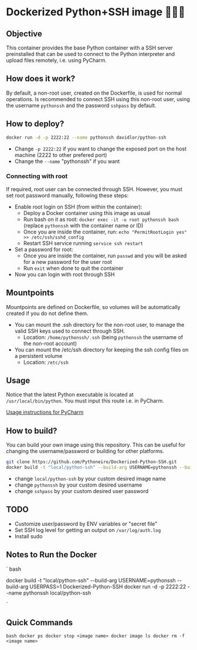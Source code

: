 # Dockerized Python+SSH image 🐍🔐🐳

## Objective

This container provides the base Python container with a SSH server preinstalled that can be used
to connect to the Python interpreter and upload files remotely, i.e. using PyCharm.

## How does it work?

By default, a non-root user, created on the Dockerfile, is used for normal operations.
Is recommended to connect SSH using this non-root user, using the username `pythonssh` and the password `sshpass` by default.

## How to deploy?

```bash
docker run -d -p 2222:22 --name pythonssh davidlor/python-ssh
```

- Change `-p 2222:22` if you want to change the exposed port on the host machine (2222 to other prefered port)
- Change the `--name` "pythonssh" if you want

### Connecting with root

If required, root user can be connected through SSH. However, you must set root password manually, following these steps:

- Enable root login on SSH (from within the container):
    - Deploy a Docker container using this image as usual
    - Run bash on it as root: `docker exec -it -u root pythonssh bash` (replace `pythonssh` with the container name or ID)
    - Once you are inside the container, run: `echo "PermitRootLogin yes" >> /etc/ssh/sshd_config`
    - Restart SSH service running `service ssh restart`
- Set a password for root:
    - Once you are inside the container, run `passwd` and you will be asked for a new password for the user root
    - Run `exit` when done to quit the container
- Now you can login with root through SSH

## Mountpoints

Mountpoints are defined on Dockerfile, so volumes will be automatically created if you do not define them.

- You can mount the .ssh directory for the non-root user, to manage the valid SSH keys used to connect through SSH.
    - Location: `/home/pythonssh/.ssh` (being `pythonssh` the username of the non-root account)
- You can mount the /etc/ssh directory for keeping the ssh config files on a persistent volume
    - Location: `/etc/ssh`

## Usage

Notice that the latest Python executable is located at `/usr/local/bin/python`. You must input this route i.e. in PyCharm.

[Usage instructions for PyCharm](https://www.jetbrains.com/help/pycharm/configuring-remote-interpreters-via-ssh.html)

## How to build?

You can build your own image using this repository. This can be useful for changing the username/password or building for other platforms.

```bash
git clone https://github.com/Pythoneiro/Dockerized-Python-SSH.git
docker build -t "local/python-ssh" --build-arg USERNAME=pythonssh --build-arg USERPASS=sshpass Dockerized-Python-SSH
```

- change `local/python-ssh` by your custom desired image name
- change `pythonssh` by your custom desired username
- change `sshpass` by your custom desired user password

## TODO

- Customize user/password by ENV variables or "secret file"
- Set SSH log level for getting an output on `/var/log/auth.log`
- Install sudo

## Notes to Run the Docker

` bash

docker build -t "local/python-ssh" --build-arg USERNAME=pythonssh --build-arg USERPASS=1 Dockerized-Python-SSH
docker run -d -p 2222:22 --name pythonssh local/python-ssh

`

## Quick Commands

` bash
docker ps
docker stop <image name>
docker image ls
docker rm -f <image name>
`
